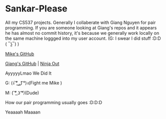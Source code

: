 # Sankar-Please
All my CS537 projects. Generally I collaberate with Giang Nguyen for pair programming. If you are someone looking at Giang's
repos and it appears he has almost no commit history, it's because we generally work locally on the same machine loggged into my
user account. (G: I swear I did stuff :D:D ( ‾ʖ̫‾) )

[Mike's GitHub](https://github.com/MikeCook9994)

[Giang's GitHub](https://github.com/giang12/) | [Ninja Out](http://giang.is/akickassninja)

AyyyyyLmao We Did It

G: (ง ͠° ͟ل͜ ͡°)ง(Fight me Mike )

M: ( ͠° ͟ʖ ͡°)(Dude)

How our pair programming usually goes :D:D:D

Yeaaaah Maaaan